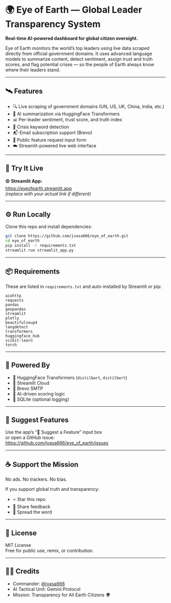 # 🌍 Eye of Earth — Global Leader Transparency System

**Real-time AI-powered dashboard for global citizen oversight.**

Eye of Earth monitors the world’s top leaders using live data scraped directly from official government domains. It uses advanced language models to summarize content, detect sentiment, assign trust and truth scores, and flag potential crises — so the people of Earth always know where their leaders stand.

---

## 🛰️ Features

- 🔍 Live scraping of government domains (UN, US, UK, China, India, etc.)
- 🧠 AI summarization via HuggingFace Transformers
- 📊 Per-leader sentiment, trust score, and truth index
- 🚨 Crisis keyword detection
- 📬 Email subscription support (Brevo)
- 💬 Public feature request input form
- ☁️ Streamlit-powered live web interface

---

## 🔗 Try It Live

🟢 **Streamlit App:**  
https://eyeofearth.streamlit.app  
*(replace with your actual link if different)*

---

## ⚙️ Run Locally

Clone this repo and install dependencies:

```bash
git clone https://github.com/jvasa666/eye_of_earth.git
cd eye_of_earth
pip install -r requirements.txt
streamlit run streamlit_app.py
```

---

## 📦 Requirements

These are listed in `requirements.txt` and auto-installed by Streamlit or pip:

```
aiohttp
requests
pandas
geopandas
streamlit
plotly
beautifulsoup4
langdetect
transformers
huggingface_hub
scikit-learn
torch
```

---

## 🧠 Powered By

- 🤖 HuggingFace Transformers (`distilbart`, `distilbert`)
- 📡 Streamlit Cloud
- 💌 Brevo SMTP
- 🧠 AI-driven scoring logic
- 📂 SQLite (optional logging)

---

## 💬 Suggest Features

Use the app’s “💬 Suggest a Feature” input box  
or open a GitHub issue:  
https://github.com/jvasa666/eye_of_earth/issues

---

## ☕ Support the Mission

No ads. No trackers. No bias.

If you support global truth and transparency:
- ⭐ Star this repo
- 💬 Share feedback
- 🧠 Spread the word

---

## 📜 License

MIT License  
Free for public use, remix, or contribution.

---

## 👨‍🚀 Credits

- Commander: [@jvasa666](https://github.com/jvasa666)  
- AI Tactical Unit: Gemini Protocol  
- Mission: Transparency for All Earth Citizens 🌍
